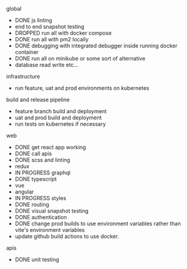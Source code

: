 global

- DONE js linting
- end to end snapshot testing
- DROPPED run all with docker compose
- DONE run all with pm2 locally
- DONE debugging with integrated debugger inside running docker container
- DONE run all on minikube or some sort of alternative
- database read write etc...

infrastructure

- run feature, uat and prod environments on kubernetes

build and release pipeline

- feature branch build and deployment
- uat and prod build and deployment
- run tests on kubernetes if necessary

web

- DONE get react app working
- DONE call apis
- DONE scss and linting
- redux
- IN PROGRESS graphql
- DONE typescript
- vue
- angular
- IN PROGRESS styles
- DONE routing
- DONE visual snapshot testing
- DONE authentication
- DONE change prod builds to use environment variables rather than vite's environment variables
- update github build actions to use docker.

apis

- DONE unit testing
